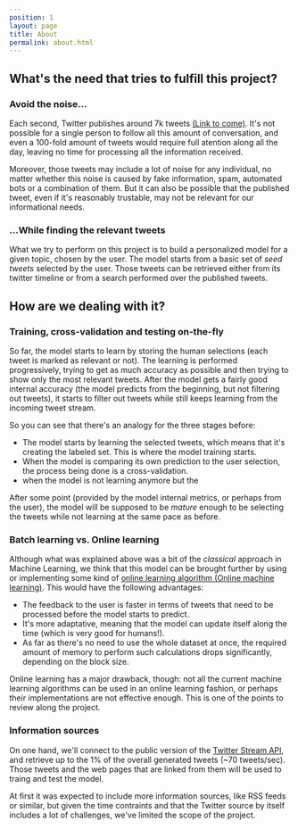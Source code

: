 ```yaml
---
position: 1
layout: page
title: About
permalink: about.html
---
```


## What's the need that tries to fulfill this project?

### Avoid the noise...

Each second, Twitter publishes around 7k tweets [(Link to come)](#). It's not possible for a single person to follow all this amount of conversation, and even a 100-fold amount of tweets would require full atention along all the day, leaving no time for processing all the information received.

Moreover, those tweets may include a lot of noise for any individual, no matter whether this noise is caused by fake information, spam, automated bots or a combination of them. But it can also be possible that the published tweet, even if it's reasonably trustable, may not be relevant for our informational needs.

### ...While finding the relevant tweets

What we try to perform on this project is to build a personalized model for a given topic, chosen by the user. The model starts from a basic set of *seed tweets* selected by the user.  Those tweets can be retrieved either from its twitter timeline or from a search performed over the published tweets.

## How are we dealing with it?

### Training, cross-validation and testing on-the-fly

So far, the model starts to learn by storing the human selections (each tweet is marked as relevant or not). The learning is performed progressively, trying to get as much accuracy as possible and then trying to show only the most relevant tweets. After the model gets a fairly good internal accuracy (the model predicts from the beginning, but not filtering out tweets), it starts to filter out tweets while still keeps learning from the incoming tweet stream.

So you can see that there's an analogy for the three stages before:
* The model starts by learning the selected tweets, which means that it's creating the labeled set. This is where the model training starts.
* When the model is comparing its own prediction to the user selection, the process being done is a cross-validation.
* when the model is not learning anymore but the

After some point (provided by the model internal metrics, or perhaps from the user), the model will be supposed to be *mature* enough to be selecting the tweets while not learning at the same pace as before.

### Batch learning vs. Online learning

Although what was explained above was a bit of the *classical* approach in Machine Learning, we think that this model can be brought further by using or implementing some kind of [online learning algorithm (Online machine learning)](#). This would have the following advantages:
* The feedback to the user is faster in terms of tweets that need to be processed before the model starts to predict.
* It's more adaptative, meaning that the model can update itself along the time (which is very good for humans!).
* As far as there's no need to use the whole dataset at once, the required amount of memory to perform such calculations drops significantly, depending on the block size.

Online learning has a major drawback, though: not all the current machine learning algorithms can be used in an online learning fashion, or perhaps their implementations are not effective enough. This is one of the points to review along the project.

### Information sources

On one hand, we'll connect to the public version of the [Twitter Stream API][twitter-stream-sample-api], and retrieve up to the 1% of the overall generated tweets (~70 tweets/sec).  Those tweets and the web pages that are linked from them will be used to traing and test the model.

At first it was expected to include more information sources, like RSS feeds or similar, but given the time contraints and that the Twitter source by itself includes a lot of challenges, we've limited the scope of the project.

[online-learning-algorithm]: https://en.wikipedia.org/wiki/Online_machine_learning
[twitter-stream-sample-api]: https://dev.twitter.com/streaming/reference/get/statuses/sample